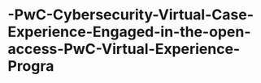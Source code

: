 # -PwC-Cybersecurity-Virtual-Case-Experience-Engaged-in-the-open-access-PwC-Virtual-Experience-Progra